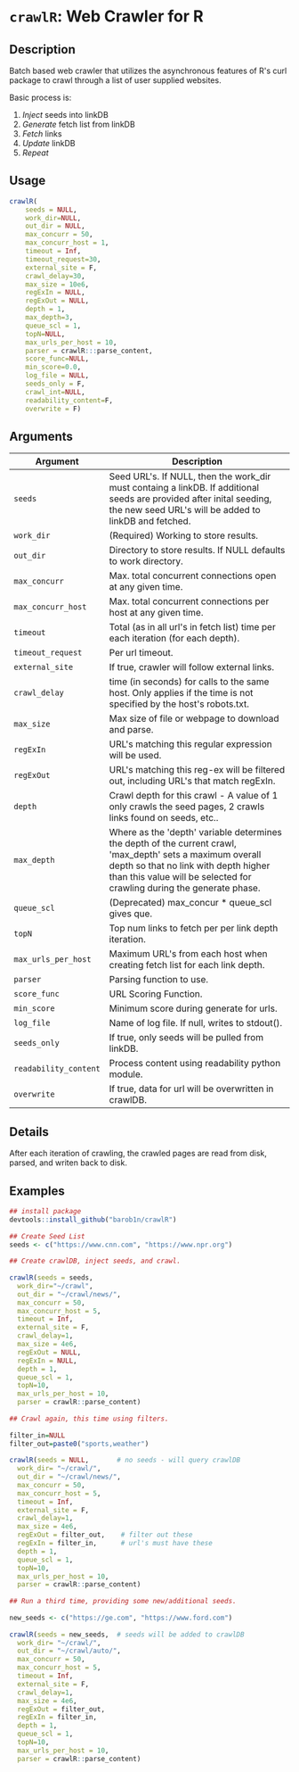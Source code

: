 # `crawlR`: Web Crawler for R

## Description


 Batch based web crawler that utilizes the asynchronous features of R's curl package to crawl through a
 list of user supplied websites.  
 
 Basic process is:
 1. *Inject* seeds into linkDB
 2. *Generate* fetch list from linkDB
 3. *Fetch* links
 4. *Update* linkDB
 4. *Repeat*

 

## Usage

```r
crawlR(
    seeds = NULL,
    work_dir=NULL,
    out_dir = NULL,
    max_concurr = 50,
    max_concurr_host = 1,
    timeout = Inf,
    timeout_request=30,
    external_site = F,
    crawl_delay=30,
    max_size = 10e6,
    regExIn = NULL,
    regExOut = NULL,
    depth = 1,
    max_depth=3,
    queue_scl = 1,
    topN=NULL,
    max_urls_per_host = 10,
    parser = crawlR:::parse_content,
    score_func=NULL,
    min_score=0.0,
    log_file = NULL,
    seeds_only = F,
    crawl_int=NULL,
    readability_content=F,
    overwrite = F)
```


## Arguments

Argument      |Description
------------- |----------------
```seeds```     |     Seed URL's. If NULL, then the work_dir must containg a linkDB.  If additional seeds are provided after inital seeding, the new seed URL's will be added to linkDB and fetched.
```work_dir```     |     (Required) Working to store results.
```out_dir```     |     Directory to store results. If NULL defaults to work directory.
```max_concurr```     |     Max. total concurrent connections open at any given time.
```max_concurr_host```     |     Max. total concurrent connections per host at any given time.
```timeout```     |     Total (as in all url's in fetch list) time per each iteration (for each depth).
```timeout_request```	| Per url timeout.
```external_site```     |     If true, crawler will follow external links.
```crawl_delay```     |     time (in seconds) for calls to the same host. Only applies if the  time is not specified by the host's robots.txt.
```max_size```     |     Max size of file or webpage to download and parse.
```regExIn```     |     URL's matching this regular expression will be used.
```regExOut```     |     URL's matching this reg-ex  will be filtered out, including URL's that match regExIn.
```depth```     |     Crawl depth for this crawl - A value of 1 only crawls the seed pages, 2 crawls links found on seeds, etc..
```max_depth```     |     Where as the 'depth' variable determines the depth of the current crawl, 'max_depth' sets a maximum overall depth so that no link with depth higher than this value will be selected for crawling during the generate phase.
```queue_scl```     |     (Deprecated) max_concur * queue_scl gives que.
```topN```     |     Top num links to fetch per per link depth iteration.
```max_urls_per_host```     |     Maximum URL's from each host when creating fetch list for each link depth.
```parser```     |     Parsing function to use.
```score_func```	|	URL Scoring Function.
```min_score```	|	Minimum score during generate for urls.
```log_file```	|	Name of log file. If null, writes to stdout().
```seeds_only```	|	If true, only seeds will be pulled from linkDB.
```readability_content```	|	Process content using readability python module.
```overwrite```	|	If true, data for url will be overwritten in crawlDB.


## Details


 After each iteration of crawling, the crawled
 pages are read from disk, parsed, and writen
 back to disk. 


## Examples

```r 
## install package
devtools::install_github("barob1n/crawlR")
 
## Create Seed List
seeds <- c("https://www.cnn.com", "https://www.npr.org")
 
## Create crawlDB, inject seeds, and crawl.
 
crawlR(seeds = seeds,
  work_dir="~/crawl",
  out_dir = "~/crawl/news/",
  max_concurr = 50,  
  max_concurr_host = 5,
  timeout = Inf,
  external_site = F,
  crawl_delay=1,
  max_size = 4e6,
  regExOut = NULL,
  regExIn = NULL,
  depth = 1,
  queue_scl = 1,
  topN=10,
  max_urls_per_host = 10,
  parser = crawlR::parse_content)
  
## Crawl again, this time using filters.
 
filter_in=NULL
filter_out=paste0("sports,weather")
 
crawlR(seeds = NULL,       # no seeds - will query crawlDB
  work_dir= "~/crawl/",
  out_dir = "~/crawl/news/",
  max_concurr = 50,
  max_concurr_host = 5,
  timeout = Inf,
  external_site = F,
  crawl_delay=1,
  max_size = 4e6,
  regExOut = filter_out,    # filter out these
  regExIn = filter_in,      # url's must have these 
  depth = 1,
  queue_scl = 1,
  topN=10,
  max_urls_per_host = 10,
  parser = crawlR::parse_content)
 
## Run a third time, providing some new/additional seeds.
 
new_seeds <- c("https://ge.com", "https://www.ford.com")
 
crawlR(seeds = new_seeds,  # seeds will be added to crawlDB 
  work_dir= "~/crawl/",
  out_dir = "~/crawl/auto/",
  max_concurr = 50,
  max_concurr_host = 5,
  timeout = Inf,
  external_site = F,
  crawl_delay=1,
  max_size = 4e6,
  regExOut = filter_out,
  regExIn = filter_in,    
  depth = 1,
  queue_scl = 1,
  topN=10,
  max_urls_per_host = 10,
  parser = crawlR::parse_content)
 
 
 
 
 ``` 

